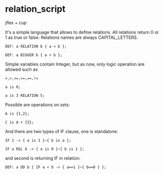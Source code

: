 # relation_script
jflex + cup

It's a simple language that allows to define relations. All relations return 0 or 1 as true or false. Relations names are always CAPITAL_LETTERS.


```
DEF: a RELATION b { a < b };

DEF: a BIGGER b { a > b };
```

Simple variables contain Integer, but as now, only logic operation are allowed such as
```
<,>,<=,>=,==,!=

a is 0;

a is 3 RELATION 5;
```
Possible are operations on sets:

```
A is {1,2};

C is A + {3};
```
And there are two types of IF clause, one is standalone:

```
IF 1 -> { a is 1 }~{ b is a };

IF a REL b -> { a is 0 }~{ b is 1 };
```

and second is returning IF in relation:

```
DEF: a DD b { IF a < b -> { a==1 }~{ b==0 } };
```
